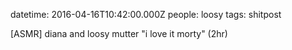 datetime: 2016-04-16T10:42:00.000Z
people: loosy
tags: shitpost

[ASMR] diana and loosy mutter "i love it morty" (2hr)